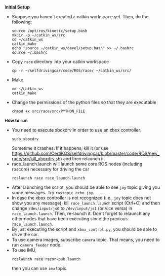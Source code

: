 **Initial Setup**
- Suppose you haven't created a catkin workspace yet. Then, do the following:
    ```
    source /opt/ros/kinetic/setup.bash
    mkdir -p ~/catkin_ws/src
    cd ~/catkin_ws
    catkin_make
    echo "source ~/catkin_ws/devel/setup.bash" >> ~/.bashrc
    source ~/.bashrc
    ```
- Copy `race` directory into your catkin workspace
    ```
    cp -r ~/selfdrivingcar/code/ROS/race/ ~/catkin_ws/src/
    ```
- Make
    ```
    cd ~/catkin_ws
    catkin_make
    ```
- Change the permissions of the python files so that they are executable
    ```
    chmod +x src/race/src/PYTHON_FILE
    ```

**How to run**
- You need to execute xboxdrv in order to use an xbox controller. 
  ```
  sudo xboxdrv
  ```
  Sometime it crashes. If it happens, kill it (or use https://github.com/CertiKOS/selfdrivingcar/blob/master/code/ROS/new_race/src/kill_xboxdrv.sh) and then relaunch it.
- race_launch.launch will launch some core ROS nodes (including roscore) necessary for driving the car
  ```
  roslaunch race race_launch.launch
  ```
- After launching the script, you should be able to see `joy` topic giving you some messages. Try `rostopic echo joy`.
- In case the xbox controller is not recognized (i.e., `joy` topic does not show you any message), kill `race_launch.launch` script (Ctrl+C) and then change `/dev/input/js0` to `/dev/input/js1` (or vice versa) in `race_launch.launch`. Then, re-launch it. Don't forget to relaunch any other nodes that have been executing since the previous `race_launch.launch`.
- By just executing the script and `xbox_control.py`, you should be able to drive the car. 
- To use camera images, subscribe `camera` topic. That means, you need to run `camera_feeder` node. 
- To use IMU, 
    ```
    roslaunch race razor-pub.launch
    ```
    then you can use `imu` topic.
  
